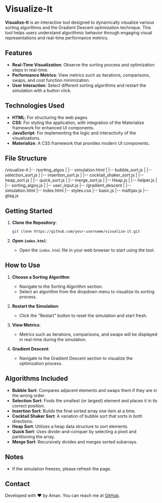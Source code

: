 # Visualize-It

**Visualize-It** is an interactive tool designed to dynamically visualize various sorting algorithms and the Gradient Descent optimization technique. This tool helps users understand algorithmic behavior through engaging visual representations and real-time performance metrics.

## Features

- **Real-Time Visualization**: Observe the sorting process and optimization steps in real-time.
- **Performance Metrics**: View metrics such as iterations, comparisons, swaps, and cost function minimization.
- **User Interaction**: Select different sorting algorithms and restart the simulation with a button click.

## Technologies Used

- **HTML**: For structuring the web pages.
- **CSS**: For styling the application, with integration of the Materialize framework for enhanced UI components.
- **JavaScript**: For implementing the logic and interactivity of the visualizations.
- **Materialize**: A CSS framework that provides modern UI components.

## File Structure
/visualize-it
|-- /sorting_algos
|   |-- simulation.html
|   |-- bubble_sort.js
|   |-- selection_sort.js
|   |-- insertion_sort.js
|   |-- cocktail_shaker_sort.js
|   |-- heap_sort.js
|   |-- quick_sort.js
|   |-- merge_sort.js
|   |-- Heap.js
|   |-- helper.js
|   |-- sorting_algos.js
|   |-- user_input.js
|-- /gradient_descent
|   |-- simulation.html
|-- index.html
|-- styles.css
|-- basic.js
|-- mathjax.js
|-- gtag.js



## Getting Started

1. **Clone the Repository**:
    ```bash
    git clone https://github.com/your-username/visualize-it.git
    ```

2. **Open `index.html`**:
    - Open the `index.html` file in your web browser to start using the tool.

## How to Use

1. **Choose a Sorting Algorithm**:
   - Navigate to the Sorting Algorithm section.
   - Select an algorithm from the dropdown menu to visualize its sorting process.

2. **Restart the Simulation**:
   - Click the "Restart" button to reset the simulation and start fresh.

3. **View Metrics**:
   - Metrics such as iterations, comparisons, and swaps will be displayed in real-time during the simulation.

4. **Gradient Descent**:
   - Navigate to the Gradient Descent section to visualize the optimization process.

## Algorithms Included

- **Bubble Sort**: Compares adjacent elements and swaps them if they are in the wrong order.
- **Selection Sort**: Finds the smallest (or largest) element and places it in its correct position.
- **Insertion Sort**: Builds the final sorted array one item at a time.
- **Cocktail Shaker Sort**: A variation of bubble sort that sorts in both directions.
- **Heap Sort**: Utilizes a heap data structure to sort elements.
- **Quick Sort**: Uses divide-and-conquer by selecting a pivot and partitioning the array.
- **Merge Sort**: Recursively divides and merges sorted subarrays.

## Notes

- If the simulation freezes, please refresh the page.

## Contact

Developed with ❤️ by Aman. You can reach me at [GitHub](https://github.com/a-m-a-nkumar).

